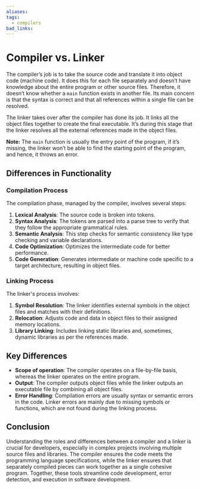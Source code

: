```yaml
---
aliases:
tags:
  - compilers
bad_links:
---
```

# Compiler vs. Linker

The compiler’s job is to take the source code and translate it into object code (machine code). It does this for each file separately and doesn’t have knowledge about the entire program or other source files. Therefore, it doesn’t know whether a `main` function exists in another file. Its main concern is that the syntax is correct and that all references within a single file can be resolved.

The linker takes over after the compiler has done its job. It links all the object files together to create the final executable. It’s during this stage that the linker resolves all the external references made in the object files.

**Note:**
The `main` function is usually the entry point of the program, if it’s missing, the linker won’t be able to find the starting point of the program, and hence, it throws an error.

## Differences in Functionality

### Compilation Process
The compilation phase, managed by the compiler, involves several steps:
1. **Lexical Analysis**: The source code is broken into tokens.
2. **Syntax Analysis**: The tokens are parsed into a parse tree to verify that they follow the appropriate grammatical rules.
3. **Semantic Analysis**: This step checks for semantic consistency like type checking and variable declarations.
4. **Code Optimization**: Optimizes the intermediate code for better performance.
5. **Code Generation**: Generates intermediate or machine code specific to a target architecture, resulting in object files.

### Linking Process
The linker's process involves:
1. **Symbol Resolution**: The linker identifies external symbols in the object files and matches with their definitions.
2. **Relocation**: Adjusts code and data in object files to their assigned memory locations.
3. **Library Linking**: Includes linking static libraries and, sometimes, dynamic libraries as per the references made.

## Key Differences
- **Scope of operation**: The compiler operates on a file-by-file basis, whereas the linker operates on the entire program.
- **Output**: The compiler outputs object files while the linker outputs an executable file by combining all object files.
- **Error Handling**: Compilation errors are usually syntax or semantic errors in the code. Linker errors are mainly due to missing symbols or functions, which are not found during the linking process.

## Conclusion
Understanding the roles and differences between a compiler and a linker is crucial for developers, especially in complex projects involving multiple source files and libraries. The compiler ensures the code meets the programming language specifications, while the linker ensures that separately compiled pieces can work together as a single cohesive program. Together, these tools streamline code development, error detection, and execution in software development.